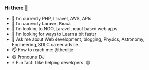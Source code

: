 ### Hi there 👋

<!--
**Thedijje/thedijje** is a ✨ _special_ ✨ repository because its `README.md` (this file) appears on your GitHub profile.-->


- 🔭 I’m currently PHP, Laravel, AWS, APIs
- 🌱 I’m currently Laravel, React
- 👯 I’m looking to NGO, Laravel, react based web apps
- 🤔 I’m looking for ways to Learn a bit faster 
- 💬 Ask me about Web development, blogging, Physics, Astronomy, Engineering, SDLC career advice.
- 📫 How to reach me: @thedijje
- 😄 Pronouns: DJ
- ⚡ Fun fact: I like helping developers. 😄

